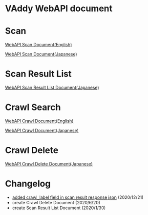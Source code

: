 VAddy WebAPI document
=====================

# Scan
[WebAPI Scan Document(English)](https://github.com/vaddy/WebAPI-document/blob/master/VAddy-WebApi.md)  

[WebAPI Scan Document(Japanese)](https://github.com/vaddy/WebAPI-document/blob/master/VAddy-WebApi-ja.md)  

# Scan Result List
[WebAPI Scan Result List Document(Japanese)](https://github.com/vaddy/WebAPI-document/blob/master/VAddy-WebApi-ScanResultList-ja.md)  


# Crawl Search
[WebAPI Crawl Document(English)](https://github.com/vaddy/WebAPI-document/blob/master/VAddy-WebApi-Crawl.md)  

[WebAPI Crawl Document(Japanese)](https://github.com/vaddy/WebAPI-document/blob/master/VAddy-WebApi-Crawl-ja.md)  

# Crawl Delete
[WebAPI Crawl Delete Document(Japanese)](https://github.com/vaddy/WebAPI-document/blob/master/VAddy-WebApi-CrawlDelete-ja.md)  

# Changelog

- [added crawl_label field in scan result response json](https://github.com/vaddy/WebAPI-document/commit/09fd20060c968b3c9dad6fd568240a228e26454c) (2020/12/21)
- create Crawl Delete Document (2020/6/20)
- create Scan Result List Document (2020/1/30)

